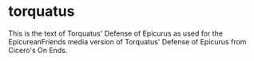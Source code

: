 # torquatus

This is the text of Torquatus' Defense of Epicurus as used for the EpicureanFriends media version of Torquatus' Defense of Epicurus from Cicero's On Ends.
 
